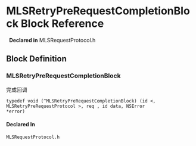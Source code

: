# MLSRetryPreRequestCompletionBlock Block Reference

&nbsp;&nbsp;**Declared in** MLSRequestProtocol.h  

<a title="Block Definition" name="instance_methods"></a>
## Block Definition
### MLSRetryPreRequestCompletionBlock

完成回调

<code>typedef void (^MLSRetryPreRequestCompletionBlock) (id <, MLSRetryPreRequestProtocol >, req , id data, NSError *error)</code>

#### Declared In
<code class="declared-in-ref">MLSRequestProtocol.h</code>


